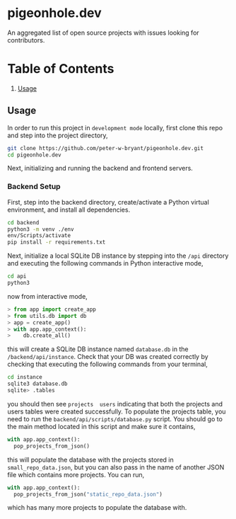 # pigeonhole.dev
An aggregated list of open source projects with issues looking for contributors.

# Table of Contents
1. [Usage](#Usage)

## Usage
In order to run this project in ```development mode``` locally, first clone this repo and step into the project directory,

```bash
git clone https://github.com/peter-w-bryant/pigeonhole.dev.git
cd pigeonhole.dev
```
Next, initializing and running the backend and frontend servers.

### Backend Setup
First, step into the backend directory, create/activate a Python virtual environment, and install all dependencies.

```bash
cd backend
python3 -m venv ./env
env/Scripts/activate
pip install -r requirements.txt
```
Next, initialize a local SQLite DB instance by stepping into the ```/api``` directory and executing the following commands in Python interactive mode,

```bash
cd api
python3
```
now from interactive mode,
```python
> from app import create_app
> from utils.db import db
> app = create_app()
> with app.app_context():
>    db.create_all()
```
this will create a SQLite DB instance named ```database.db``` in the ```/backend/api/instance```. Check that your DB was created correctly by checking that executing the following commands from your terminal,
```bash
cd instance
sqlite3 database.db
sqlite> .tables
```
you should then see ```projects  users``` indicating that both the projects and users tables were created successfully. To populate the projects table, you need to run the ```backend/api/scripts/database.py``` script. You should go to the main method located in this script and make sure it contains,
```python
with app.app_context():
  pop_projects_from_json()
```
this will populate the database with the projects stored in ```small_repo_data.json```, but you can also pass in the name of another JSON file which contains more projects. You can run,
```python
with app.app_context():
  pop_projects_from_json("static_repo_data.json")
```
which has many more projects to populate the database with.
